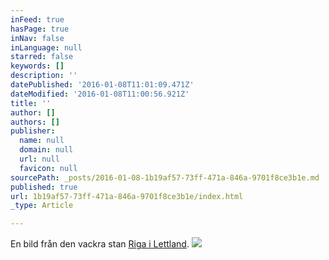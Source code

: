 ```yaml
---
inFeed: true
hasPage: true
inNav: false
inLanguage: null
starred: false
keywords: []
description: ''
datePublished: '2016-01-08T11:01:09.471Z'
dateModified: '2016-01-08T11:00:56.921Z'
title: ''
author: []
authors: []
publisher:
  name: null
  domain: null
  url: null
  favicon: null
sourcePath: _posts/2016-01-08-1b19af57-73ff-471a-846a-9701f8ce3b1e.md
published: true
url: 1b19af57-73ff-471a-846a-9701f8ce3b1e/index.html
_type: Article

---
```

En bild från den vackra stan [Riga i Lettland][0].
![](https://the-grid-user-content.s3-us-west-2.amazonaws.com/1fb274a8-6ae0-4156-90d7-8d3104ba532d.jpg)

[0]: http://www.rigalettland.se/